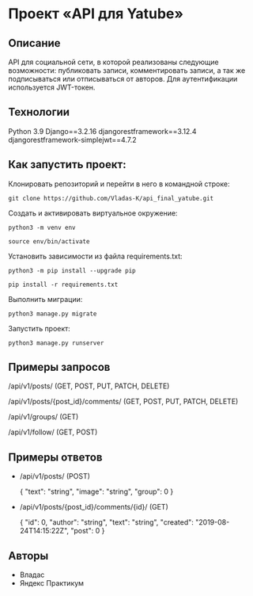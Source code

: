 # Проект «API для Yatube»

## Описание
API для социальной сети, в которой реализованы следующие возможности: публиковать записи, комментировать записи, а так же подписываться или отписываться от авторов. Для аутентификации используется JWT-токен.

## Технологии
Python 3.9
Django==3.2.16
djangorestframework==3.12.4
djangorestframework-simplejwt==4.7.2

## Как запустить проект:
Клонировать репозиторий и перейти в него в командной строке:

```
git clone https://github.com/Vladas-K/api_final_yatube.git
```

Cоздать и активировать виртуальное окружение:

```
python3 -m venv env
```

```
source env/bin/activate
```

Установить зависимости из файла requirements.txt:

```
python3 -m pip install --upgrade pip
```

```
pip install -r requirements.txt
```

Выполнить миграции:

```
python3 manage.py migrate
```

Запустить проект:

```
python3 manage.py runserver
```

## Примеры запросов

/api/v1/posts/ (GET, POST, PUT, PATCH, DELETE)

/api/v1/posts/{post_id}/comments/ (GET, POST, PUT, PATCH, DELETE)

/api/v1/groups/ (GET)

/api/v1/follow/ (GET, POST)

## Примеры ответов

- /api/v1/posts/ (POST)

    {
        "text": "string",
        "image": "string",
        "group": 0
    }

- /api/v1/posts/{post_id}/comments/{id}/ (GET)

    {
        "id": 0,
        "author": "string",
        "text": "string",
        "created": "2019-08-24T14:15:22Z",
        "post": 0
    }

## Авторы
- Владас 
- Яндекс Практикум
